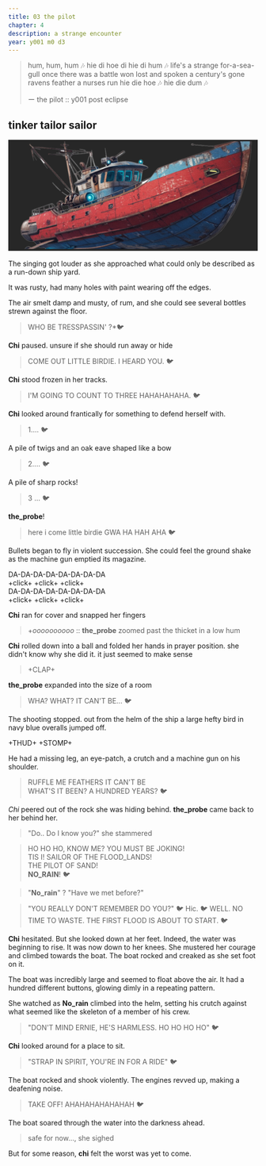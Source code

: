 ```yaml
---
title: 03 the pilot  
chapter: 4  
description: a strange encounter
year: y001 m0 d3  
---
```


> 
> hum, hum, hum 🎶
> hie di hoe di
> hie di hum 🎶
> life's a strange
> for-a-sea-gull 
> once there was 
> a battle won 
> lost and spoken
> a century's gone
> ravens feather a
> nurses run
> hie die hoe 🎶
> hie die dum 🎶
>
> ー the pilot :: y001 post eclipse

## tinker tailor sailor
![boat](./boat.png)

The singing got louder as she approached what could only be described as a run-down ship yard. 

It was rusty, had many holes with paint wearing off the edges.

The air smelt damp and musty, of rum, and she could see several bottles strewn against the floor.

> WHO BE TRESSPASSIN' ?*🐦

**Chi** paused. unsure if she should run away or hide

> COME OUT LITTLE BIRDIE. I HEARD YOU. 🐦

**Chi** stood frozen in her tracks.

> I'M GOING TO COUNT TO THREE HAHAHAHAHA. 🐦

**Chi** looked around frantically for something to defend herself with.

> 1.... 🐦

A pile of twigs and an oak eave shaped like a bow

> 2.... 🐦

A pile of sharp rocks! 

 > 3 ... 🐦

**the_probe**!

> here i come little birdie GWA HA HAH AHA 🐦

Bullets began to fly in violent succession. She could feel the ground shake as the machine gun emptied its magazine.

DA-DA-DA-DA-DA-DA-DA-DA\
+click+ +click+ +click+\
DA-DA-DA-DA-DA-DA-DA-DA\
+click+ +click+ +click+

**Chi** ran for cover and snapped her fingers

> +*oooooooooo* :: **the_probe** zoomed past the thicket in a low hum

**Chi** rolled down into a ball and folded her hands in prayer position. she didn't know why she did it. it just seemed to make sense

> +CLAP+

**the_probe** expanded into the size of a room

> WHA? WHAT? IT CAN'T BE... 🐦

The shooting stopped. out from the helm of the ship a large hefty bird in navy blue overalls jumped off.

+THUD+ 
+STOMP+

He had a missing leg, an eye-patch, a crutch and a machine gun on his shoulder.

> RUFFLE ME FEATHERS IT CAN'T BE \
> WHAT'S IT BEEN? A HUNDRED YEARS? 🐦

*Chi* peered out of the rock she was hiding behind. **the_probe** came back to her behind her.

> "Do.. Do I know you?" she stammered

> HO HO HO, KNOW ME? YOU MUST BE JOKING! \
> TIS I! SAILOR OF THE FLOOD_LANDS! \
> THE PILOT OF SAND! \
> **NO_RAIN**! 🐦

> "**No_rain**" ? "Have we met before?"

> "YOU REALLY DON'T REMEMBER DO YOU?" 🐦
> Hic. 🐦
> WELL. NO TIME TO WASTE. THE FIRST FLOOD IS ABOUT TO START. 🐦

**Chi** hesitated. But she looked down at her feet. Indeed, the water was beginning to rise. It was now down to her knees. She mustered her courage and climbed towards the boat. The boat rocked and creaked as she set foot on it.

The boat was incredibly large and seemed to float above the air. It had a hundred different buttons, glowing dimly in a repeating pattern. 

She watched as **No_rain** climbed into the helm, setting his crutch against what seemed like the skeleton of a member of his crew.

> "DON'T MIND ERNIE, HE'S HARMLESS. HO HO HO HO" 🐦

**Chi** looked around for a place to sit.

> "STRAP IN SPIRIT, YOU'RE IN FOR A RIDE" 🐦

The boat rocked and shook violently. The engines revved up, making a deafening noise.

> TAKE OFF! AHAHAHAHAHAHAH 🐦

The boat soared through the water into the darkness ahead.

> safe for now..., she sighed

But for some reason, **chi** felt the worst was yet to come.